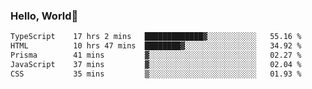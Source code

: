 
### Hello, World🐤

<!--START_SECTION:waka-->

```txt
TypeScript    17 hrs 2 mins   █████████████▓░░░░░░░░░░░   55.16 %
HTML          10 hrs 47 mins  ████████▓░░░░░░░░░░░░░░░░   34.92 %
Prisma        41 mins         ▓░░░░░░░░░░░░░░░░░░░░░░░░   02.27 %
JavaScript    37 mins         ▓░░░░░░░░░░░░░░░░░░░░░░░░   02.04 %
CSS           35 mins         ▒░░░░░░░░░░░░░░░░░░░░░░░░   01.93 %
```

<!--END_SECTION:waka-->
